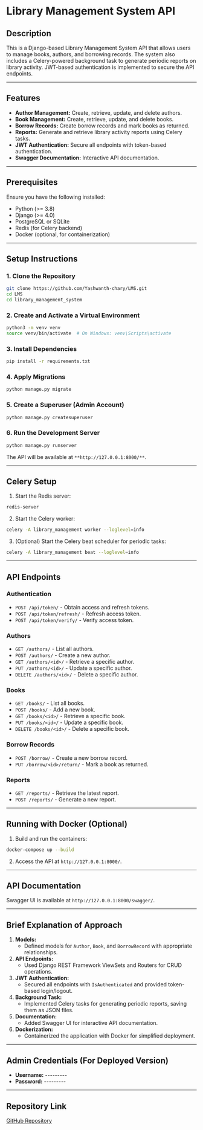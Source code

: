 # Library Management System API

## Description
This is a Django-based Library Management System API that allows users to manage books, authors, and borrowing records. The system also includes a Celery-powered background task to generate periodic reports on library activity. JWT-based authentication is implemented to secure the API endpoints.

---

## Features

- **Author Management:** Create, retrieve, update, and delete authors.
- **Book Management:** Create, retrieve, update, and delete books.
- **Borrow Records:** Create borrow records and mark books as returned.
- **Reports:** Generate and retrieve library activity reports using Celery tasks.
- **JWT Authentication:** Secure all endpoints with token-based authentication.
- **Swagger Documentation:** Interactive API documentation.

---

## Prerequisites

Ensure you have the following installed:

- Python (>= 3.8)
- Django (>= 4.0)
- PostgreSQL or SQLite
- Redis (for Celery backend)
- Docker (optional, for containerization)

---

## Setup Instructions

### 1. Clone the Repository

```bash
git clone https://github.com/Yashwanth-chary/LMS.git
cd LMS
cd library_management_system
```

### 2. Create and Activate a Virtual Environment

```bash
python3 -m venv venv
source venv/bin/activate  # On Windows: venv\Scripts\activate
```

### 3. Install Dependencies

```bash
pip install -r requirements.txt
```

### 4. Apply Migrations

```bash
python manage.py migrate
```

### 5. Create a Superuser (Admin Account)

```bash
python manage.py createsuperuser
```

### 6. Run the Development Server

```bash
python manage.py runserver
```

The API will be available at `**http://127.0.0.1:8000/**`.

---

## Celery Setup

1. Start the Redis server:

```bash
redis-server
```

2. Start the Celery worker:

```bash
celery -A library_management worker --loglevel=info
```

3. (Optional) Start the Celery beat scheduler for periodic tasks:

```bash
celery -A library_management beat --loglevel=info
```

---

## API Endpoints

### Authentication
- `POST /api/token/` - Obtain access and refresh tokens.
- `POST /api/token/refresh/` - Refresh access token.
- `POST /api/token/verify/` - Verify access token.

### Authors
- `GET /authors/` - List all authors.
- `POST /authors/` - Create a new author.
- `GET /authors/<id>/` - Retrieve a specific author.
- `PUT /authors/<id>/` - Update a specific author.
- `DELETE /authors/<id>/` - Delete a specific author.

### Books
- `GET /books/` - List all books.
- `POST /books/` - Add a new book.
- `GET /books/<id>/` - Retrieve a specific book.
- `PUT /books/<id>/` - Update a specific book.
- `DELETE /books/<id>/` - Delete a specific book.

### Borrow Records
- `POST /borrow/` - Create a new borrow record.
- `PUT /borrow/<id>/return/` - Mark a book as returned.

### Reports
- `GET /reports/` - Retrieve the latest report.
- `POST /reports/` - Generate a new report.

---

## Running with Docker (Optional)

1. Build and run the containers:

```bash
docker-compose up --build
```

2. Access the API at `http://127.0.0.1:8000/`.

---

## API Documentation

Swagger UI is available at `http://127.0.0.1:8000/swagger/`.

---

## Brief Explanation of Approach

1. **Models:**
   - Defined models for `Author`, `Book`, and `BorrowRecord` with appropriate relationships.
2. **API Endpoints:**
   - Used Django REST Framework ViewSets and Routers for CRUD operations.
3. **JWT Authentication:**
   - Secured all endpoints with `IsAuthenticated` and provided token-based login/logout.
4. **Background Task:**
   - Implemented Celery tasks for generating periodic reports, saving them as JSON files.
5. **Documentation:**
   - Added Swagger UI for interactive API documentation.
6. **Dockerization:**
   - Containerized the application with Docker for simplified deployment.

---

## Admin Credentials (For Deployed Version)

- **Username:** ---------
- **Password:** ---------

---

## Repository Link

[GitHub Repository](https://github.com/Yashwanth-chary/LMS.git)



